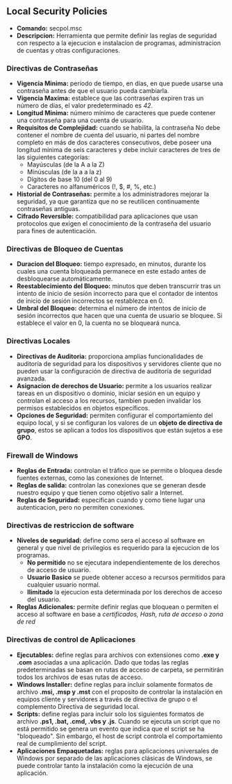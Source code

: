 ## Local Security Policies

*  __Comando:__ secpol.msc
*  __Descripcion:__ Herramienta que permite definir las reglas de seguridad con respecto a la ejecucion e instalacion de
programas, administracion de cuentas y otras configuraciones.

### Directivas de Contraseñas

* __Vigencia Minima:__ período de tiempo, en días, en que puede usarse una contraseña antes de que el usuario pueda cambiarla. 
* __Vigencia Maxima:__ establece que las contraseñas expiren tras un número de días, el valor predeterminado es _42_.
* __Longitud Minima:__ número mínimo de caracteres que puede contener una contraseña para una cuenta de usuario.
* __Requisitos de Complejidad:__ cuando se habilita, la contraseña No debe contener el nombre de cuenta del usuario, ni partes del nombre completo en más de dos caracteres consecutivos, debe poseer una longitud mínima de seis caracteres y debe incluir caracteres de tres de las siguientes categorías:
    * Mayúsculas (de la A a la Z)
    * Minúsculas (de la a a la z)
    * Dígitos de base 10 (del 0 al 9)
    * Caracteres no alfanuméricos (!, $, #, %, etc.)
* __Historial de Contraseñas:__ permite a los administradores mejorar la seguridad, ya que garantiza que no se reutilicen continuamente contraseñas antiguas.
* __Cifrado Reversible:__ compatibilidad para aplicaciones que usan protocolos que exigen el conocimiento de la contraseña del usuario para fines de autenticación.

### Directivas de Bloqueo de Cuentas

* __Duracion del Bloqueo:__ tiempo expresado, en minutos, durante los cuales una cuenta bloqueada permanece en este estado antes de desbloquearse automáticamente. 
* __Reestablecimiento del Bloqueo:__ minutos que deben transcurrir tras un intento de inicio de sesión incorrecto para que el contador de intentos de inicio de sesión incorrectos se restablezca en 0. 
* __Umbral del Bloqueo:__ determina el número de intentos de inicio de sesión incorrectos que hacen que una cuenta de usuario se bloquee. Si establece el valor en 0, la cuenta no se bloqueará nunca.

### Directivas Locales

* __Directivas de Auditoria:__ proporciona amplias funcionalidades de auditoría de seguridad para los dispositivos y servidores cliente que no pueden usar la configuración de directiva de auditoría de seguridad avanzada.
* __Asignacion de derechos de Usuario:__ permite a los usuarios realizar tareas en un dispositivo o dominio, iniciar sesión en un equipo y controlan el acceso a los recursos, tambien pueden invalidar los permisos establecidos en objetos específicos.
* __Opciones de Seguridad:__ permiten configurar el comportamiento del equipo local, y si se configuran los valores de un __objeto de directiva de grupo__, estos se aplican a todos los dispositivos que están sujetos a ese __GPO__.

### Firewall de Windows

* __Reglas de Entrada:__ controlan el tráfico que se permite o bloquea desde fuentes externas, como las conexiones de Internet.
* __Reglas de salida:__ controlan las conexiones que se generan desde nuestro equipo y que tienen como objetivo salir a Internet.
* __Reglas de Seguridad:__ especifican cuando y como tiene lugar una autenticacion, pero no permiten conexiones.

### Directivas de restriccion de software

* __Niveles de seguridad:__ define como sera el acceso al software en general y que nivel de privilegios es requerido para la ejecucion de los programas.
    * __No permitido__ no se ejecutara independientemente de los derechos de acceso de usuario.
    * __Usuario Basico__ se puede obtener acceso a recursos permitidos para cualquier usuario normal.
    * __Ilimitado__ la ejecucion esta determinada por los derechos de acceso del usuario.
* __Reglas Adicionales:__ permite definir reglas que bloquean o permiten el acceso al software en base a _certificados, Hash, ruta de acceso o zona de red_

### Directivas de control de Aplicaciones

* __Ejecutables:__ define reglas para archivos con extensiones como __.exe y .com__ asociadas a una aplicación. Dado que todas las reglas predeterminadas se basan en rutas de acceso de carpeta, se permitirán todos los archivos de esas rutas de acceso. 
* __Windows Installer:__ define reglas para incluir solamente formatos de archivo __.msi, .msp y .mst__ con el proposito de controlar la instalación en equipos cliente y servidores a través de directiva de grupo o el complemento Directiva de seguridad local. 
* __Scripts:__ define reglas para incluir solo los siguientes formatos de archivo __.ps1, .bat, .cmd, .vbs y .js__. Cuando se ejecuta un script que no está permitido se genera un evento que indica que el script se ha "bloqueado". Sin embargo, el host de script controla el comportamiento real de cumplimiento del script. 
* __Aplicaciones Empaquetadas:__ reglas para aplicaciones universales de Windows por separado de las aplicaciones clásicas de Windows, se puede controlar tanto la instalación como la ejecución de una aplicación. 